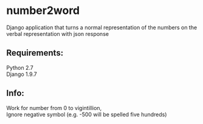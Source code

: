 # number2word
Django application that turns a normal representation of the numbers on the verbal representation with json response


Requirements:
-------------

Python 2.7  
Django 1.9.7  

Info:
-----

Work for number from 0 to vigintillion,  
Ignore negative symbol (e.g. -500 will be spelled five hundreds)

  


